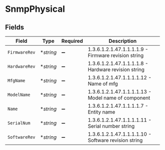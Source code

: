 # SnmpPhysical


## Fields

| Field                                                | Type                                                 | Required                                             | Description                                          |
| ---------------------------------------------------- | ---------------------------------------------------- | ---------------------------------------------------- | ---------------------------------------------------- |
| `FirmwareRev`                                        | **string*                                            | :heavy_minus_sign:                                   | 1.3.6.1.2.1.47.1.1.1.1.9 - Firmware revision string  |
| `HardwareRev`                                        | **string*                                            | :heavy_minus_sign:                                   | 1.3.6.1.2.1.47.1.1.1.1.8 - Hardware revision string  |
| `MfgName`                                            | **string*                                            | :heavy_minus_sign:                                   | 1.3.6.1.2.1.47.1.1.1.1.12 - Name of mfg              |
| `ModelName`                                          | **string*                                            | :heavy_minus_sign:                                   | 1.3.6.1.2.1.47.1.1.1.1.13 - Model name of component  |
| `Name`                                               | **string*                                            | :heavy_minus_sign:                                   | 1.3.6.1.2.1.47.1.1.1.1.7 - Entity name               |
| `SerialNum`                                          | **string*                                            | :heavy_minus_sign:                                   | 1.3.6.1.2.1.47.1.1.1.1.11 - Serial number string     |
| `SoftwareRev`                                        | **string*                                            | :heavy_minus_sign:                                   | 1.3.6.1.2.1.47.1.1.1.1.10 - Software revision string |